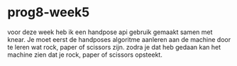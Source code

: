 # prog8-week5

voor deze week heb ik een handpose api gebruik gemaakt samen met knear. Je moet eerst de handposes algoritme aanleren aan de machine door te leren wat rock, paper of scissors zijn. zodra je dat heb gedaan kan het machine zien dat je rock, paper of scissors opsteekt.
